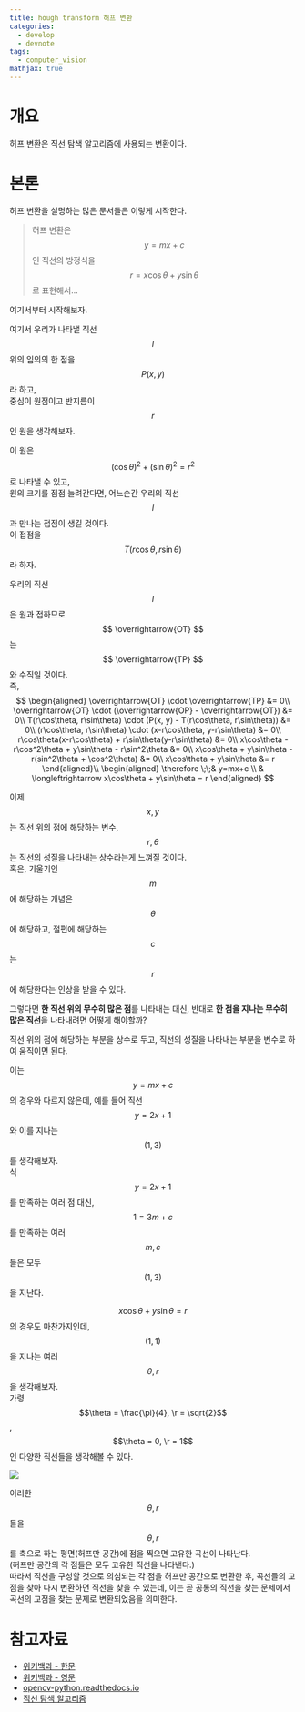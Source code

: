 ```yaml
---
title: hough transform 허프 변환
categories:
  - develop
  - devnote
tags:
  - computer_vision
mathjax: true
---
```

# 개요
허프 변환은 직선 탐색 알고리즘에 사용되는 변환이다.

# 본론
허프 변환을 설명하는 많은 문서들은 이렇게 시작한다.
> 허프 변환은 $$y = mx + c$$ 인 직선의 방정식을 $$ r = x \cos \theta + y \sin \theta $$ 로 표현해서...

여기서부터 시작해보자.

여기서 우리가 나타낼 직선 $$l$$ 위의 임의의 한 점을 $$P(x, y)$$라 하고,\
중심이 원점이고 반지름이 $$r$$인 원을 생각해보자.

이 원은 $$ (\cos \theta)^2 + (\sin \theta)^2 = r^2 $$ 로 나타낼 수 있고,\
원의 크기를 점점 늘려간다면, 어느순간 우리의 직선 $$l$$과 만나는 접점이 생길 것이다.\
이 접점을 $$ T(r\cos\theta, r\sin\theta) $$ 라 하자.

우리의 직선 $$l$$은 원과 접하므로 $$ \overrightarrow{OT} $$ 는 $$ \overrightarrow{TP} $$ 와 수직일 것이다.\
즉, 
$$
\begin{aligned}
\overrightarrow{OT} \cdot \overrightarrow{TP} &= 0\\
\overrightarrow{OT} \cdot (\overrightarrow{OP} - \overrightarrow{OT}) &= 0\\
T(r\cos\theta, r\sin\theta) \cdot (P(x, y) - T(r\cos\theta, r\sin\theta)) &= 0\\
(r\cos\theta, r\sin\theta) \cdot (x-r\cos\theta, y-r\sin\theta) &= 0\\
r\cos\theta(x-r\cos\theta) + r\sin\theta(y-r\sin\theta) &= 0\\
x\cos\theta - r\cos^2\theta + y\sin\theta - r\sin^2\theta &= 0\\
x\cos\theta + y\sin\theta - r(sin^2\theta + \cos^2\theta) &= 0\\
x\cos\theta + y\sin\theta &= r
\end{aligned}\\
\begin{aligned}
\therefore \;\;& y=mx+c \\
& \longleftrightarrow x\cos\theta + y\sin\theta = r
\end{aligned}
$$

이제 $$x, y$$는 직선 위의 점에 해당하는 변수, $$ r, \theta$$는 직선의 성질을 나타내는 상수라는게 느껴질 것이다.\
혹은, 기울기인 $$m$$에 해당하는 개념은 $$\theta$$에 해당하고, 절편에 해당하는 $$c$$는 $$r$$에 해당한다는 인상을 받을 수 있다.

그렇다면 **한 직선 위의 무수히 많은 점**를 나타내는 대신, 반대로 **한 점을 지나는 무수히 많은 직선**을 나타내려면 어떻게 해야할까?

직선 위의 점에 해당하는 부분을 상수로 두고, 직선의 성질을 나타내는 부분을 변수로 하여 움직이면 된다.

이는 $$y=mx+c$$의 경우와 다르지 않은데, 예를 들어 직선 $$y=2x+1$$와 이를 지나는 $$(1, 3)$$를 생각해보자.\
식 $$y=2x+1$$ 를 만족하는 여러 점 대신, 
$$ 1=3m+c $$ 
를 만족하는 여러 $$m, c$$ 들은 모두 $$(1, 3)$$을 지난다.

$$ x\cos\theta + y\sin\theta = r $$ 의 경우도 마찬가지인데, $$(1, 1)$$을 지나는 여러 $$\theta, r$$을 생각해보자.\
가령 $$\theta = \frac{\pi}{4}, \r = \sqrt{2}$$, $$\theta = 0, \r = 1$$ 인 다양한 직선들을 생각해볼 수 있다.

![](https://opencv-python.readthedocs.io/en/latest/_images/image022.png)

이러한 $$\theta, r$$들을 $$\theta, r$$를 축으로 하는 평면(허프만 공간)에 점을 찍으면 고유한 곡선이 나타난다.\
(허프만 공간의 각 점들은 모두 고유한 직선을 나타낸다.)\
따라서 직선을 구성할 것으로 의심되는 각 점을 허프만 공간으로 변환한 후, 곡선들의 교점을 찾아 다시 변환하면 직선을 찾을 수 있는데, 이는 곧 공통의 직선을 찾는 문제에서 곡선의 교점을 찾는 문제로 변환되었음을 의미한다.


# 참고자료
* [위키백과 - 한문](https://ko.wikipedia.org/wiki/허프_변환)
* [위키백과 - 영문](https://en.wikipedia.org/wiki/Hough_transform)
* [opencv-python.readthedocs.io](https://opencv-python.readthedocs.io/en/latest/doc/25.imageHoughLineTransform/imageHoughLineTransform.html)
* [직선 탐색 알고리즘](https://en.wikipedia.org/wiki/Line_detection)
